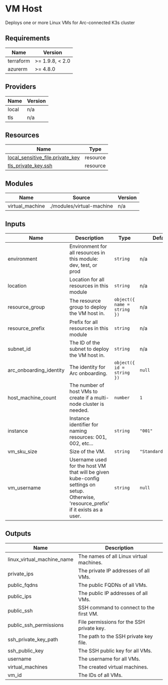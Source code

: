 <!-- BEGIN_TF_DOCS -->
<!-- markdown-table-prettify-ignore-start -->
# VM Host

Deploys one or more Linux VMs for Arc-connected K3s cluster

## Requirements

| Name | Version |
|------|---------|
| terraform | >= 1.9.8, < 2.0 |
| azurerm | >= 4.8.0 |

## Providers

| Name | Version |
|------|---------|
| local | n/a |
| tls | n/a |

## Resources

| Name | Type |
|------|------|
| [local_sensitive_file.private_key](https://registry.terraform.io/providers/hashicorp/local/latest/docs/resources/sensitive_file) | resource |
| [tls_private_key.ssh](https://registry.terraform.io/providers/hashicorp/tls/latest/docs/resources/private_key) | resource |

## Modules

| Name | Source | Version |
|------|--------|---------|
| virtual\_machine | ./modules/virtual-machine | n/a |

## Inputs

| Name | Description | Type | Default | Required |
|------|-------------|------|---------|:--------:|
| environment | Environment for all resources in this module: dev, test, or prod | `string` | n/a | yes |
| location | Location for all resources in this module | `string` | n/a | yes |
| resource\_group | The resource group to deploy the VM host in. | ```object({ name = string })``` | n/a | yes |
| resource\_prefix | Prefix for all resources in this module | `string` | n/a | yes |
| subnet\_id | The ID of the subnet to deploy the VM host in. | `string` | n/a | yes |
| arc\_onboarding\_identity | The identity for Arc onboarding. | ```object({ id = string })``` | `null` | no |
| host\_machine\_count | The number of host VMs to create if a multi-node cluster is needed. | `number` | `1` | no |
| instance | Instance identifier for naming resources: 001, 002, etc... | `string` | `"001"` | no |
| vm\_sku\_size | Size of the VM. | `string` | `"Standard_D8s_v3"` | no |
| vm\_username | Username used for the host VM that will be given kube-config settings on setup. Otherwise, 'resource\_prefix' if it exists as a user. | `string` | `null` | no |

## Outputs

| Name | Description |
|------|-------------|
| linux\_virtual\_machine\_name | The names of all Linux virtual machines. |
| private\_ips | The private IP addresses of all VMs. |
| public\_fqdns | The public FQDNs of all VMs. |
| public\_ips | The public IP addresses of all VMs. |
| public\_ssh | SSH command to connect to the first VM. |
| public\_ssh\_permissions | File permissions for the SSH private key. |
| ssh\_private\_key\_path | The path to the SSH private key file. |
| ssh\_public\_key | The SSH public key for all VMs. |
| username | The username for all VMs. |
| virtual\_machines | The created virtual machines. |
| vm\_id | The IDs of all VMs. |
<!-- markdown-table-prettify-ignore-end -->
<!-- END_TF_DOCS -->
